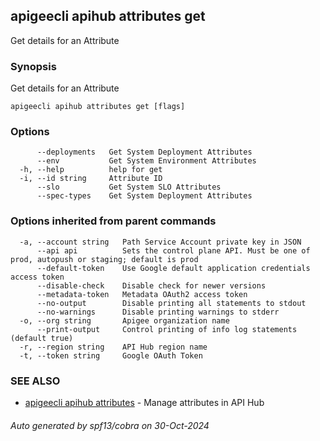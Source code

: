## apigeecli apihub attributes get

Get details for an Attribute

### Synopsis

Get details for an Attribute

```
apigeecli apihub attributes get [flags]
```

### Options

```
      --deployments   Get System Deployment Attributes
      --env           Get System Environment Attributes
  -h, --help          help for get
  -i, --id string     Attribute ID
      --slo           Get System SLO Attributes
      --spec-types    Get System Deployment Attributes
```

### Options inherited from parent commands

```
  -a, --account string   Path Service Account private key in JSON
      --api api          Sets the control plane API. Must be one of prod, autopush or staging; default is prod
      --default-token    Use Google default application credentials access token
      --disable-check    Disable check for newer versions
      --metadata-token   Metadata OAuth2 access token
      --no-output        Disable printing all statements to stdout
      --no-warnings      Disable printing warnings to stderr
  -o, --org string       Apigee organization name
      --print-output     Control printing of info log statements (default true)
  -r, --region string    API Hub region name
  -t, --token string     Google OAuth Token
```

### SEE ALSO

* [apigeecli apihub attributes](apigeecli_apihub_attributes.md)	 - Manage attributes in API Hub

###### Auto generated by spf13/cobra on 30-Oct-2024
